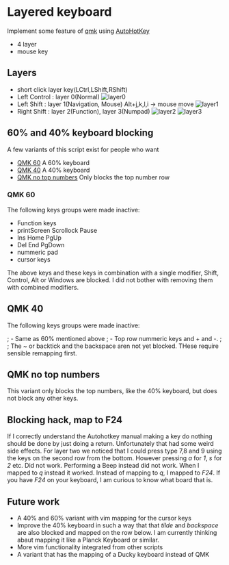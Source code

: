 # Layered keyboard

 Implement some feature of [qmk](https://docs.qmk.fm/#/features) using [AutoHotKey](https://www.autohotkey.com/)
 - 4 layer
 - mouse key

## Layers
 - short click layer key(LCtrl,LShift,RShift)
  - Left Control : layer 0(Normal)
  ![layer0](https://github.com/sj0000e/AutoHotKey/blob/master/layered_keyboard/layer0.png) 
  - Left Shift : layer 1(Navigation, Mouse)
   Alt+j,k,l,i -> mouse move
  ![layer1](https://github.com/sj0000e/AutoHotKey/blob/master/layered_keyboard/layer1.png) 
  - Right Shift : layer 2(Function), layer 3(Numpad)
  ![layer2](https://github.com/sj0000e/AutoHotKey/blob/master/layered_keyboard/layer2.png) 
  ![layer3](https://github.com/sj0000e/AutoHotKey/blob/master/layered_keyboard/layer3.png) 
  
## 60% and 40% keyboard blocking

A few variants of this script exist for people who want
* [QMK 60](qmk_60.ahk) A 60% keyboard
* [QMK 40](qmk_40.ahk) A 40% keyboard
* [QMK no top numbers](qmk_no_top_numbers.ahk) Only blocks the top number row

### QMK 60

The following keys groups were made inactive:

- Function keys
- printScreen Scrollock Pause
- Ins Home PgUp
- Del End PgDown
- nummeric pad
- cursor keys
  
The above keys and these keys in combination with a single modifier, Shift, Control, Alt or Windows are blocked.
I did not bother with removing them with combined modifiers. 

## QMK 40

The following keys groups were made inactive:

  ; - Same as 60% mentioned above
  ; - Top row nummeric keys and +  and -. 
  ;
  ; The ~ or backtick and the backspace aren not yet blocked. THese require sensible remapping first.

## QMK no top numbers

This variant only blocks the top numbers, like the 40% keyboard, but does not block any other keys.

## Blocking hack, map to F24

If I correctly understand the Autohotkey manual making a key do nothing should be done by just doing a return.
Unfortunately that had some weird side effects. For layer two we noticed that I could press type 7,8 and 9 using the keys on the second row from the bottom. However pressing _a_ for _1_, _s_ for _2_ etc. Did not work. Performing a Beep instead did not work. When I mapped to _q_ instead it worked. Instead of mapping to _q_, I mapped to _F24_. If you have _F24_ on your keyboard, I am curious to know what board that is.

## Future work

* A 40% and 60% variant with vim mapping for the cursor keys
* Improve the 40% keyboard in such a way that that _tilde_ and _backspace_ are also blocked and mapped on the row below.
  I am currently thinking abaut mapping it like a Planck Keyboard or similar.
* More vim functionality integrated from other scripts
* A variant that has the mapping of a Ducky keyboard instead of QMK 


